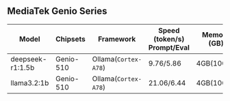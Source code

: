 ## MediaTek Genio Series
  
  | Model            |  Chipsets  |    Framework          |    Speed (token/s)<br>Prompt/Eval |   Memory (GB) |  Power (Watt) |     Temp (°C)    |
  |------------------|------------|-----------------------|------------------|--------------|---------------|------------------|
  | deepseek-r1:1.5b |  Genio-510 | Ollama(`Cortex-A78`)   |   9.76/5.86      | 4GB(100%)    |               |                  |
  | llama3.2:1b      |  Genio-510 | Ollama(`Cortex-A78`)   |   21.06/6.44     | 4GB(100%)    |               |                  |

